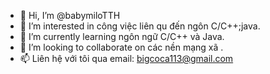 - 👋 Hi, I’m @babymiloTTH
- 👀 I’m interested in công việc  liên qu đến ngôn C/C++;java.
- 🌱 I’m currently learning ngôn ngữ C/C++ và Java.
- 💞️ I’m looking to collaborate on các nền mạng xã .
- 📫 Liên hệ với tôi qua email: bigcoca113@gmail.com

<!---
babymiloTTH/babymiloTTH is a ✨ special ✨ repository because its `README.md` (this file) appears on your GitHub profile.
You can click the Preview link to take a look at your changes.
--->
